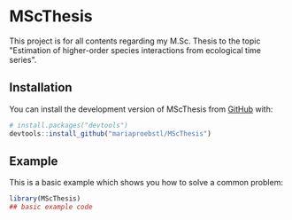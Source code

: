 
# MScThesis

<!-- badges: start -->
<!-- badges: end -->

This project is for all contents regarding my M.Sc. Thesis to the topic "Estimation of higher-order species interactions from ecological time series". 

## Installation

You can install the development version of MScThesis from [GitHub](https://github.com/) with:

``` r
# install.packages("devtools")
devtools::install_github("mariaproebstl/MScThesis")
```

## Example

This is a basic example which shows you how to solve a common problem:

``` r
library(MScThesis)
## basic example code
```

